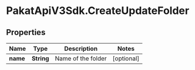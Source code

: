 # PakatApiV3Sdk.CreateUpdateFolder

## Properties
Name | Type | Description | Notes
------------ | ------------- | ------------- | -------------
**name** | **String** | Name of the folder | [optional] 


